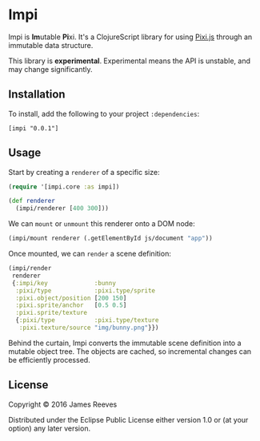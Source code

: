 # Impi

Impi is **Im**utable **Pi**xi. It's a ClojureScript library for using
[Pixi.js][] through an immutable data structure.

This library is **experimental**. Experimental means the API is
unstable, and may change significantly.

[pixi.js]: http://www.pixijs.com/


## Installation

To install, add the following to your project `:dependencies`:

    [impi "0.0.1"]


## Usage

Start by creating a `renderer` of a specific size:

```clojure
(require '[impi.core :as impi])

(def renderer
  (impi/renderer [400 300]))
```

We can `mount` or `unmount` this renderer onto a DOM node:

```clojure
(impi/mount renderer (.getElementById js/document "app"))
```

Once mounted, we can `render` a scene definition:

```clojure
(impi/render
 renderer
 {:impi/key             :bunny
  :pixi/type            :pixi.type/sprite
  :pixi.object/position [200 150]
  :pixi.sprite/anchor   [0.5 0.5]
  :pixi.sprite/texture
  {:pixi/type           :pixi.type/texture
   :pixi.texture/source "img/bunny.png"}})
```

Behind the curtain, Impi converts the immutable scene definition into
a mutable object tree. The objects are cached, so incremental changes
can be efficiently processed.


## License

Copyright © 2016 James Reeves

Distributed under the Eclipse Public License either version 1.0 or (at
your option) any later version.
